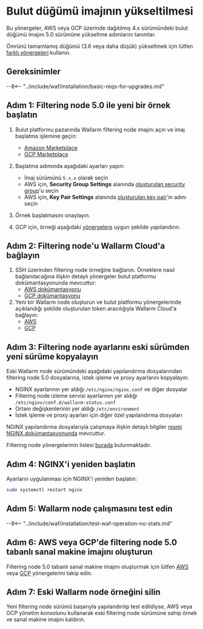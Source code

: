 # Bulut düğümü imajının yükseltilmesi

Bu yönergeler, AWS veya GCP üzerinde dağıtılmış 4.x sürümündeki bulut düğümü imajını 5.0 sürümüne yükseltme adımlarını tanımlar.

Ömrünü tamamlamış düğümü (3.6 veya daha düşük) yükseltmek için lütfen [farklı yönergeleri](older-versions/cloud-image.md) kullanın.

## Gereksinimler

--8<-- "../include/waf/installation/basic-reqs-for-upgrades.md"

## Adım 1: Filtering node 5.0 ile yeni bir örnek başlatın

1. Bulut platformu pazarında Wallarm filtering node imajını açın ve imaj başlatma işlemine geçin:
      * [Amazon Marketplace](https://aws.amazon.com/marketplace/pp/B073VRFXSD)
      * [GCP Marketplace](https://console.cloud.google.com/marketplace/details/wallarm-node-195710/wallarm-node)
2. Başlatma adımında aşağıdaki ayarları yapın:

      * İmaj sürümünü `5.x.x` olarak seçin
      * AWS için, **Security Group Settings** alanında [oluşturulan security group](../installation/cloud-platforms/aws/ami.md#2-create-a-security-group)'u seçin
      * AWS için, **Key Pair Settings** alanında [oluşturulan key pair](../installation/cloud-platforms/aws/ami.md#1-create-a-pair-of-ssh-keys-in-aws)'in adını seçin
3. Örnek başlatmasını onaylayın.
4. GCP için, örneği aşağıdaki [yönergelere](../installation/cloud-platforms/gcp/machine-image.md#2-configure-the-filtering-node-instance) uygun şekilde yapılandırın.

## Adım 2: Filtering node'u Wallarm Cloud'a bağlayın

1. SSH üzerinden filtering node örneğine bağlanın. Örneklere nasıl bağlanılacağına ilişkin detaylı yönergeler bulut platformu dokümantasyonunda mevcuttur:
      * [AWS dokümantasyonu](https://docs.aws.amazon.com/AWSEC2/latest/UserGuide/AccessingInstances.html)
      * [GCP dokümantasyonu](https://cloud.google.com/compute/docs/instances/connecting-to-instance)
2. Yeni bir Wallarm node oluşturun ve bulut platformu yönergelerinde açıklandığı şekilde oluşturulan token aracılığıyla Wallarm Cloud'a bağlayın:
      * [AWS](../installation/cloud-platforms/aws/ami.md#6-connect-the-instance-to-the-wallarm-cloud)
      * [GCP](../installation/cloud-platforms/gcp/machine-image.md#5-connect-the-instance-to-the-wallarm-cloud)

## Adım 3: Filtering node ayarlarını eski sürümden yeni sürüme kopyalayın

Eski Wallarm node sürümündeki aşağıdaki yapılandırma dosyalarından filtering node 5.0 dosyalarına, istek işleme ve proxy ayarlarını kopyalayın:

* NGINX ayarlarının yer aldığı `/etc/nginx/nginx.conf` ve diğer dosyalar
* Filtering node izleme servisi ayarlarının yer aldığı `/etc/nginx/conf.d/wallarm-status.conf`
* Ortam değişkenlerinin yer aldığı `/etc/environment`
* İstek işleme ve proxy ayarları için diğer özel yapılandırma dosyaları

NGINX yapılandırma dosyalarıyla çalışmaya ilişkin detaylı bilgiler [resmi NGINX dokümantasyonunda](https://nginx.org/docs/beginners_guide.html) mevcuttur.

Filtering node yönergelerinin listesi [burada](../admin-en/configure-parameters-en.md) bulunmaktadır.

## Adım 4: NGINX'i yeniden başlatın

Ayarların uygulanması için NGINX'i yeniden başlatın:

```bash
sudo systemctl restart nginx
```

## Adım 5: Wallarm node çalışmasını test edin

--8<-- "../include/waf/installation/test-waf-operation-no-stats.md"

## Adım 6: AWS veya GCP'de filtering node 5.0 tabanlı sanal makine imajını oluşturun

Filtering node 5.0 tabanlı sanal makine imajını oluşturmak için lütfen [AWS](../admin-en/installation-guides/amazon-cloud/create-image.md) veya [GCP](../admin-en/installation-guides/google-cloud/create-image.md) yönergelerini takip edin.

## Adım 7: Eski Wallarm node örneğini silin

Yeni filtering node sürümü başarıyla yapılandırılıp test edildiyse, AWS veya GCP yönetim konsolunu kullanarak eski filtering node sürümüne sahip örnek ve sanal makine imajını kaldırın.